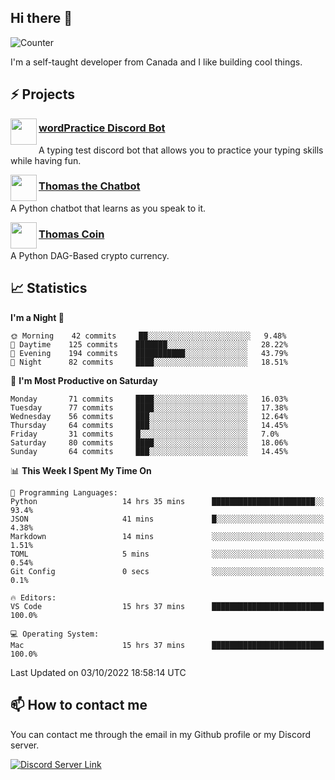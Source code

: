 <h2>Hi there 👋</h2>

![Counter](https://komarev.com/ghpvc/?username=principle105)

<p>I'm a self-taught developer from Canada and I like building cool things.</p>

<h2>⚡ Projects</h2>

<img align="left" src="https://i.imgur.com/BIzs17V.png" width="42" height="42" />
<h3><a target="_blank" href="https://top.gg/bot/743183681182498906">wordPractice Discord Bot</a></h3>
<p>A typing test discord bot that allows you to practice your typing skills while having fun.</p>

<img align="left" src="https://i.imgur.com/1qHopDH.png" width="42" height="42" />
<h3><a href="https://github.com/principle105/thomasthechatbot">Thomas the Chatbot</a></h3>
<p>A Python chatbot that learns as you speak to it.</p>

<img align="left" src="https://i.imgur.com/4FdQpgN.png" width="42" height="42" />
<h3><a href="https://github.com/principle105/thomas">Thomas Coin</a></h3>
<p>A Python DAG-Based crypto currency.</p>

<h2>📈 Statistics</h2>

<!--START_SECTION:waka-->
**I'm a Night 🦉** 

```text
🌞 Morning    42 commits     ██░░░░░░░░░░░░░░░░░░░░░░░   9.48% 
🌆 Daytime    125 commits    ███████░░░░░░░░░░░░░░░░░░   28.22% 
🌃 Evening    194 commits    ███████████░░░░░░░░░░░░░░   43.79% 
🌙 Night      82 commits     ████░░░░░░░░░░░░░░░░░░░░░   18.51%

```
📅 **I'm Most Productive on Saturday** 

```text
Monday       71 commits     ████░░░░░░░░░░░░░░░░░░░░░   16.03% 
Tuesday      77 commits     ████░░░░░░░░░░░░░░░░░░░░░   17.38% 
Wednesday    56 commits     ███░░░░░░░░░░░░░░░░░░░░░░   12.64% 
Thursday     64 commits     ███░░░░░░░░░░░░░░░░░░░░░░   14.45% 
Friday       31 commits     █░░░░░░░░░░░░░░░░░░░░░░░░   7.0% 
Saturday     80 commits     ████░░░░░░░░░░░░░░░░░░░░░   18.06% 
Sunday       64 commits     ███░░░░░░░░░░░░░░░░░░░░░░   14.45%

```


📊 **This Week I Spent My Time On** 

```text
💬 Programming Languages: 
Python                   14 hrs 35 mins      ███████████████████████░░   93.4% 
JSON                     41 mins             █░░░░░░░░░░░░░░░░░░░░░░░░   4.38% 
Markdown                 14 mins             ░░░░░░░░░░░░░░░░░░░░░░░░░   1.51% 
TOML                     5 mins              ░░░░░░░░░░░░░░░░░░░░░░░░░   0.54% 
Git Config               0 secs              ░░░░░░░░░░░░░░░░░░░░░░░░░   0.1%

🔥 Editors: 
VS Code                  15 hrs 37 mins      █████████████████████████   100.0%

💻 Operating System: 
Mac                      15 hrs 37 mins      █████████████████████████   100.0%

```


 Last Updated on 03/10/2022 18:58:14 UTC
<!--END_SECTION:waka-->

<h2>📫 How to contact me</h2>

You can contact me through the email in my Github profile or my Discord server.

[![Discord Server Link](https://dcbadge.vercel.app/api/server/DHnk46C)](https://discord.gg/DHnk46C)

